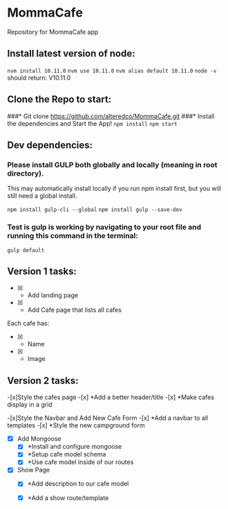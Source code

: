 # MommaCafe
Repository for MommaCafe app

## Install latest version of node:
`nvm install 10.11.0`
`nvm use 10.11.0`
`nvm alias default 10.11.0`
`node -v`
should return: V10.11.0

## Clone the Repo to start:
###* Git clone https://github.com/alteredco/MommaCafe.git
###* Install the dependencies and Start the App!
`npm install`
`npm start`


## Dev dependencies:
### Please install GULP both globally and locally (meaning in root directory). 
This may automatically install locally if you run npm install first, but you will still need a global install.

  `npm install gulp-cli --global`
  `npm install gulp --save-dev`

### Test is gulp is working by navigating to your root file and running this command in the terminal:

  `gulp default`

## Version 1 tasks:

  -[x] * Add landing page
  -[x] * Add Cafe page that lists all cafes

  Each cafe has:

  -[x] * Name
  -[x] * Image

## Version 2 tasks:
  
  -[x]Style the cafes page
    -[x] *Add a better header/title
    -[x] *Make cafes display in a grid
  
  -[x]Style the Navbar and Add New Cafe Form
    -[x] *Add a navbar to all templates
    -[x] *Style the new campground form
  
  -[x] Add Mongoose
     -[x] *Install and configure mongoose
     -[x] *Setup cafe model schema
     -[x] *Use cafe model inside of our routes
 
  -[x] Show Page
     -[x] *Add description to our cafe model
     -[x] *Add a show route/template
    
